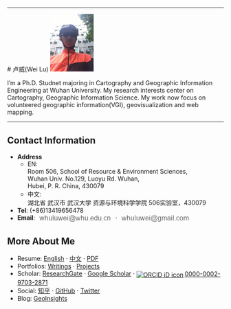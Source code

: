 <hr/>
# 卢威(Wei Lu)
<img src="static/me.jpeg" alt="卢巍（Wei Lu)" style="width: 20%;"/>

I’m a Ph.D. Studnet majoring in Cartography and Geographic Information Engineering at Wuhan University. My research interests center on Cartography, Geographic Information Science. My work now focus on volunteered geographic information(VGI), geovisualization and web mapping.
<hr/>

## Contact Information
* **Address**
  - EN: <br/>
        Room 506, School of Resource & Environment Sciences,<br/>
        Wuhan Univ. No.129, Luoyu Rd. Wuhan,<br/>
        Hubei, P. R. China, 430079 <br/>
  - 中文:<br/>
        湖北省 武汉市 武汉大学 资源与环境科学学院 506实验室，430079
* **Tel**: (+86)13419656478
* **Email**: <img src="/static/whu.gif" style="display: inline-block;vertical-align: middle;" alt="卢威（Wei Lu)"/> &sdot;  <img src="/static/gmail.gif" style="display: inline-block;vertical-align: middle;" alt="卢威（Wei Lu)"/>

## More About Me
* Resume: [English](pages/resume.en.html) &sdot; [中文](pages/resume.zh.html) &sdot; [PDF](static/resume.pdf)
* Portfolios: [Writings](pages/writings.html) &sdot; [Projects](pages/projects.html)
* Scholar: [ResearchGate](https://www.researchgate.net/profile/Wei_Lu77) &sdot; [Google Scholar](https://scholar.google.com/citations?user=q8gtz8AAAAAJ) &sdot; <a href="https://orcid.org/0000-0002-9703-2871" target="orcid.widget" rel="noopener noreferrer" style="vertical-align:middle;"><img src="https://orcid.org/sites/default/files/images/orcid_16x16.png" style="vertical-align:middle;width:1em;margin-right:.2em;" alt="ORCID iD icon">0000-0002-9703-2871</a>
* Social: [知乎](https://zhihu.com/people/luwei14) &sdot; [GitHub](https://github.com/luwei14) &sdot; [Twitter](https://twitter.com/VerusLoo)
* Blog: [GeoInsights](http://geoinsights.xyz)
